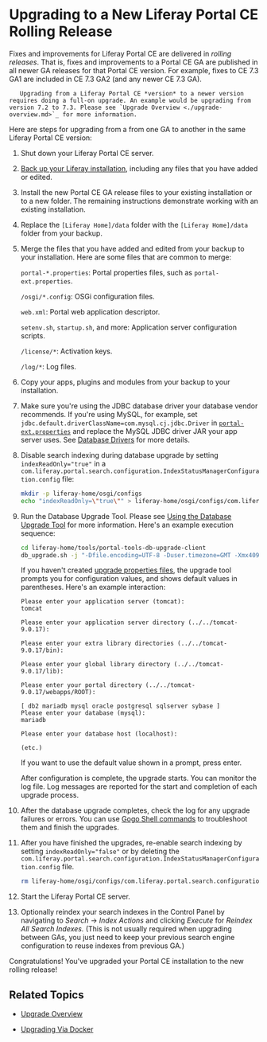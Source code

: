 # Upgrading to a New Liferay Portal CE Rolling Release

Fixes and improvements for Liferay Portal CE are delivered in *rolling releases*. That is, fixes and improvements to a Portal CE GA are published in all newer GA releases for that Portal CE version. For example, fixes to CE 7.3 GA1 are included in CE 7.3 GA2 (and any newer CE 7.3 GA).

```note::
   Upgrading from a Liferay Portal CE *version* to a newer version requires doing a full-on upgrade. An example would be upgrading from version 7.2 to 7.3. Please see `Upgrade Overview <./upgrade-overview.md>`_ for more information.
```

Here are steps for upgrading from a from one GA to another in the same Liferay Portal CE version:

1. Shut down your Liferay Portal CE server.

1. [Back up your Liferay installation](../../maintaining-a-liferay-dxp-installation/backing-up.md), including any files that you have added or edited.

1. Install the new Portal CE GA release files to your existing installation or to a new folder. The remaining instructions demonstrate working with an existing installation.

1. Replace the `[Liferay Home]/data` folder with the `[Liferay Home]/data` folder from your backup.

1. Merge the files that you have added and edited from your backup to your installation. Here are some files that are common to merge:

    `portal-*.properties`: Portal properties files, such as `portal-ext.properties`.

    `/osgi/*.config`: OSGi configuration files.

    `web.xml`: Portal web application descriptor.

    `setenv.sh`, `startup.sh`, and more: Application server configuration scripts.

    `/license/*`: Activation keys.

    `/log/*`: Log files.

1. Copy your apps, plugins and modules from your backup to your installation.

1. Make sure you're using the JDBC database driver your database vendor recommends. If you're using MySQL, for example, set `jdbc.default.driverClassName=com.mysql.cj.jdbc.Driver` in [`portal-ext.properties`](../../reference/portal-properties.md) and replace the MySQL JDBC driver JAR your app server uses. See [Database Drivers](../configuration-and-infrastructure/migrating-configurations-and-properties.md#database-drivers) for more details.

1. Disable search indexing during database upgrade by setting `indexReadOnly="true"` in a `com.liferay.portal.search.configuration.IndexStatusManagerConfiguration.config` file:

    ```bash
    mkdir -p liferay-home/osgi/configs
    echo "indexReadOnly=\"true\"" > liferay-home/osgi/configs/com.liferay.portal.search.configuration.IndexStatusManagerConfiguration.config
    ```

1. Run the Database Upgrade Tool. Please see [Using the Database Upgrade Tool](./using-the-database-upgrade-tool.md) for more information. Here's an example execution sequence:

    ```bash
    cd liferay-home/tools/portal-tools-db-upgrade-client
    db_upgrade.sh -j "-Dfile.encoding=UTF-8 -Duser.timezone=GMT -Xmx4096m" -l "output.log"
    ```

   If you haven't created [upgrade properties files](../reference/database-upgrade-tool-reference.md#manual-configuration), the upgrade tool prompts you for configuration values, and shows default values in parentheses. Here's an example interaction:

    ```
    Please enter your application server (tomcat):
    tomcat

    Please enter your application server directory (../../tomcat-9.0.17):

    Please enter your extra library directories (../../tomcat-9.0.17/bin):

    Please enter your global library directory (../../tomcat-9.0.17/lib):

    Please enter your portal directory (../../tomcat-9.0.17/webapps/ROOT):

    [ db2 mariadb mysql oracle postgresql sqlserver sybase ]
    Please enter your database (mysql):
    mariadb

    Please enter your database host (localhost):

    (etc.)
    ```

    If you want to use the default value shown in a prompt, press enter.

    After configuration is complete, the upgrade starts. You can monitor the log file. Log messages are reported for the start and completion of each upgrade process.

1. After the database upgrade completes, check the log for any upgrade failures or errors. You can use [Gogo Shell commands](../upgrade-stability-and-performance/upgrading-modules-using-gogo-shell.md) to troubleshoot them and finish the upgrades.

1. After you have finished the upgrades, re-enable search indexing by setting `indexReadOnly="false"` or by deleting the `com.liferay.portal.search.configuration.IndexStatusManagerConfiguration.config` file.

    ```bash
    rm liferay-home/osgi/configs/com.liferay.portal.search.configuration.IndexStatusManagerConfiguration.config
    ```

1. Start the Liferay Portal CE server.

1. Optionally reindex your search indexes in the Control Panel by navigating to *Search* &rarr; *Index Actions* and clicking *Execute* for *Reindex All Search Indexes.* (This is not usually required when upgrading between GAs, you just need to keep your previous search engine configuration to reuse indexes from previous GA.)

Congratulations! You've upgraded your Portal CE installation to the new rolling release!

## Related Topics

* [Upgrade Overview](./upgrade-overview.md)

* [Upgrading Via Docker](./upgrading-via-docker.md)